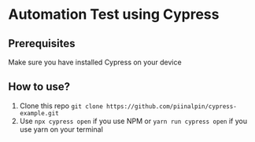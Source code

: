 # Automation Test using Cypress

## Prerequisites
Make sure you have installed Cypress on your device

## How to use?
1. Clone this repo `git clone https://github.com/piinalpin/cypress-example.git`
2. Use `npx cypress open` if you use NPM or `yarn run cypress open` if you use yarn on your terminal
